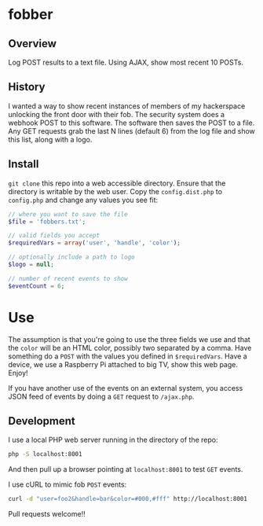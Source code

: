 # fobber

## Overview

Log POST results to a text file.  Using AJAX, show most recent 10 POSTs.

## History

I wanted a way to show recent instances of members of my hackerspace
unlocking the front door with their fob. The security system does a webhook
POST to this software.  The software then saves the POST to a file.  Any
GET requests grab the last N lines (default 6) from the log file and 
show this list, along with a logo.

## Install

`git clone` this repo into a web accessible directory.  Ensure that
the directory is writable by the web user.  Copy the `config.dist.php`
to `config.php` and change any values you see fit:

```php
// where you want to save the file
$file = 'fobbers.txt';

// valid fields you accept
$requiredVars = array('user', 'handle', 'color');

// optionally include a path to logo
$logo = null;

// number of recent events to show
$eventCount = 6;
```

# Use

The assumption is that you're going to use the three fields we use
and that the `color` will be an HTML color, possibly two separated by
a comma. Have something do a `POST` with the values you defined
in `$requiredVars`.  Have a device, we use a Raspberry Pi attached
to big TV, show this web page.  Enjoy! 

If you have another use of the events on an external system,
you access JSON feed of events by doing a `GET` request to `/ajax.php`. 

## Development

I use a local PHP web server running in the directory of the repo:

```bash
php -S localhost:8001
```

And then pull up a browser pointing at `localhost:8001` to test `GET` events. 

I use cURL to mimic fob `POST` events:

```bash
curl -d "user=foo2&handle=bar&color=#000,#fff" http://localhost:8001
```

Pull requests welcome!!